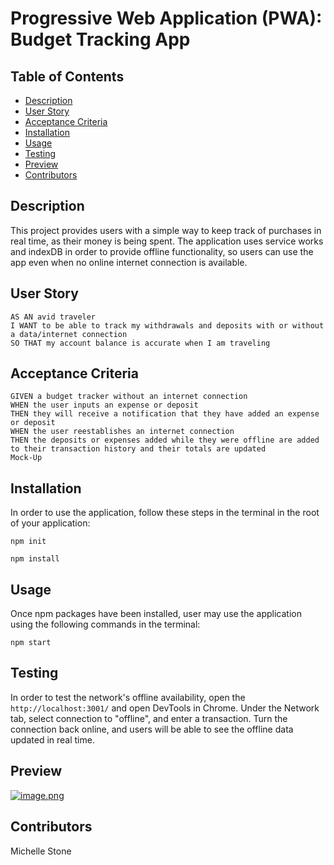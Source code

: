 # Progressive Web Application (PWA): Budget Tracking App

## Table of Contents

- [Description](#description)
- [User Story](#user-story)
- [Acceptance Criteria](#acceptance-criteria)
- [Installation](#installation)
- [Usage](#usage)
- [Testing](#testing)
- [Preview](#preview)
- [Contributors](#contributors)

## Description

This project provides users with a simple way to keep track of purchases in real time, as their money is being spent. The application uses service works and indexDB in order to provide offline functionality, so users can use the app even when no online internet connection is available.

## User Story

```
AS AN avid traveler
I WANT to be able to track my withdrawals and deposits with or without a data/internet connection
SO THAT my account balance is accurate when I am traveling
```

## Acceptance Criteria

```
GIVEN a budget tracker without an internet connection
WHEN the user inputs an expense or deposit
THEN they will receive a notification that they have added an expense or deposit
WHEN the user reestablishes an internet connection
THEN the deposits or expenses added while they were offline are added to their transaction history and their totals are updated
Mock-Up
```

## Installation

In order to use the application, follow these steps in the terminal in the root of your application:

`npm init`

`npm install`

## Usage

Once npm packages have been installed, user may use the application using the following commands in the terminal:

`npm start`

## Testing

In order to test the network's offline availability, open the `http://localhost:3001/` and open DevTools in Chrome. Under the Network tab, select connection to "offline", and enter a transaction. Turn the connection back online, and users will be able to see the offline data updated in real time.

## Preview

[![image.png](https://i.postimg.cc/bw0tH87z/image.png)](https://postimg.cc/jD52RVq9)

## Contributors

Michelle Stone
